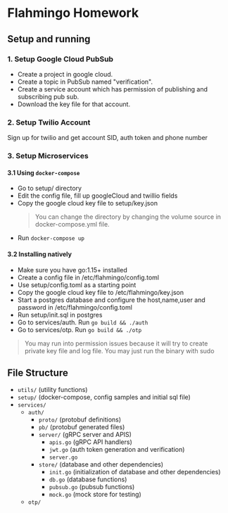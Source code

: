 # Flahmingo Homework

## Setup and running

### 1. Setup Google Cloud PubSub
- Create a project in google cloud.  
- Create a topic in PubSub named "verification".  
- Create a service account which has permission of publishing and subscribing pub sub.
- Download the key file for that account.
   
### 2. Setup Twilio Account
Sign up for twilio and get account SID, auth token and phone number
### 3. Setup Microservices

#### 3.1 Using `docker-compose`

- Go to setup/ directory
- Edit the config file, fill up googleCloud and twillio fields
- Copy the google cloud key file to setup/key.json
  > You can change the directory by changing the volume source in docker-compose.yml file.
- Run `docker-compose up`

#### 3.2 Installing natively

- Make sure you have go:1.15+ installed
- Create a config file in /etc/flahmingo/config.toml
- Use setup/config.toml as a starting point
- Copy the google cloud key file to /etc/flahmingo/key.json
- Start a postgres database and configure the host,name,user and password in /etc/flahmingo/config.toml
- Run setup/init.sql in postgres
- Go to services/auth. Run `go build && ./auth`
- Go to services/otp. Run `go build && ./otp`
> You may run into permission issues because it will try to create private key file and log file.
> You may just run the binary with sudo



## File Structure

- `utils/` (utility functions)
- `setup/` (docker-compose, config samples and initial sql file)
- `services/`
  - `auth/`
    - `proto/` (protobuf definitions)
    - `pb/` (protobuf generated files)
    - `server/` (gRPC server and APIS)
      - `apis.go` (gRPC API handlers)
      - `jwt.go` (auth token generation and verification)
      - `server.go` 
    - `store/` (database and other dependencies)
      - `init.go` (initialization of database and other dependencies)
      - `db.go` (database functions)
      - `pubsub.go` (pubsub functions)
      - `mock.go` (mock store for testing)
  - `otp/`


   

